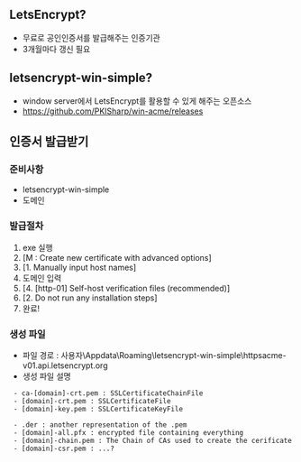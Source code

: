 ## LetsEncrypt?
* 무료로 공인인증서를 발급해주는 인증기관
* 3개월마다 갱신 필요

## letsencrypt-win-simple? 
* window server에서 LetsEncrypt를 활용할 수 있게 해주는 오픈소스
* https://github.com/PKISharp/win-acme/releases

## 인증서 발급받기
### 준비사항
* letsencrypt-win-simple
* 도메인

### 발급절차
1. exe 실행
2. [M : Create new certificate with advanced options]
3. [1. Manually input host names]
4. 도메인 입력
5. [4. [http-01] Self-host verification files (recommended)]
6. [2. Do not run any installation steps]
7. 완료!

### 생성 파일
* 파일 경로 : 사용자\Appdata\Roaming\letsencrypt-win-simple\httpsacme-v01.api.letsencrypt.org
* 생성 파일 설명
```
 - ca-[domain]-crt.pem : SSLCertificateChainFile
 - [domain]-crt.pem : SSLCertificateFile
 - [domain]-key.pem : SSLCertificateKeyFile
 
 - .der : another representation of the .pem
 - [domain]-all.pfx : encrypted file containing everything
 - [domain]-chain.pem : The Chain of CAs used to create the cerificate
 - [domain]-csr.pem : ...?
 ```
 
